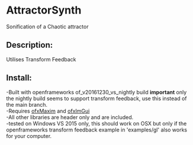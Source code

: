 # AttractorSynth
Sonification of a Chaotic attractor 

## Description:
Utilises Transform Feedback

## Install:
-Built with openframeworks of_v20161230_vs_nightly build **important** only the nightly build seems to support transform feedback, use this instead of the main branch.  
-Requires [ofxMaxim]( https://github.com/micknoise/Maximilian ) and [ofxImGui]( https://github.com/jvcleave/ofxImGui )  
-All other libraries are header only and are included.  
-tested on Windows VS 2015 only, this should work on OSX but only if the openframeworks transform feedback example in 'examples/gl' also works for your computer.   

